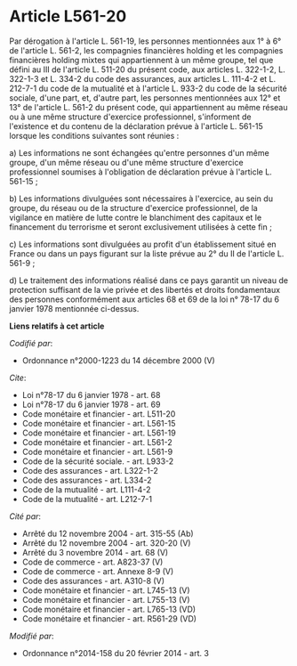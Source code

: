 # Article L561-20

Par dérogation à l'article L. 561-19, les personnes mentionnées aux 1° à 6° de l'article L. 561-2, les compagnies financières
holding et les compagnies financières holding mixtes qui appartiennent à un même groupe, tel que défini au III de l'article
L. 511-20 du présent code, aux articles L. 322-1-2, L. 322-1-3 et L. 334-2 du code des assurances, aux articles L. 111-4-2 et
L. 212-7-1 du code de la mutualité et à l'article L. 933-2 du code de la sécurité sociale, d'une part, et, d'autre part, les
personnes mentionnées aux 12° et 13° de l'article L. 561-2 du présent code, qui appartiennent au même réseau ou à une même
structure d'exercice professionnel, s'informent de l'existence et du contenu de la déclaration prévue à l'article L. 561-15
lorsque les conditions suivantes sont réunies : 

a) Les informations ne sont échangées qu'entre personnes d'un même groupe, d'un même réseau ou d'une même structure
d'exercice professionnel soumises à l'obligation de déclaration prévue à l'article L. 561-15 ; 

b) Les informations divulguées sont nécessaires à l'exercice, au sein du groupe, du réseau ou de la structure d'exercice
professionnel, de la vigilance en matière de lutte contre le blanchiment des capitaux et le financement du terrorisme et
seront exclusivement utilisées à cette fin ; 

c) Les informations sont divulguées au profit d'un établissement situé en France ou dans un pays figurant sur la liste prévue
au 2° du II de l'article L. 561-9 ; 

d) Le traitement des informations réalisé dans ce pays garantit un niveau de protection suffisant de la vie privée et des
libertés et droits fondamentaux des personnes conformément aux articles 68 et 69 de la loi n° 78-17 du 6 janvier 1978
mentionnée ci-dessus.

**Liens relatifs à cet article**

_Codifié par_:

  - Ordonnance n°2000-1223 du 14 décembre 2000 (V)

_Cite_:

  - Loi n°78-17 du 6 janvier 1978 - art. 68
  - Loi n°78-17 du 6 janvier 1978 - art. 69
  - Code monétaire et financier - art. L511-20
  - Code monétaire et financier - art. L561-15
  - Code monétaire et financier - art. L561-19
  - Code monétaire et financier - art. L561-2
  - Code monétaire et financier - art. L561-9
  - Code de la sécurité sociale. - art. L933-2
  - Code des assurances - art. L322-1-2
  - Code des assurances - art. L334-2
  - Code de la mutualité - art. L111-4-2
  - Code de la mutualité - art. L212-7-1

_Cité par_:

  - Arrêté du 12 novembre 2004 - art. 315-55 (Ab)
  - Arrêté du 12 novembre 2004 - art. 320-20 (V)
  - Arrêté du 3 novembre 2014 - art. 68 (V)
  - Code de commerce - art. A823-37 (V)
  - Code de commerce - art. Annexe 8-9 (V)
  - Code des assurances - art. A310-8 (V)
  - Code monétaire et financier - art. L745-13 (V)
  - Code monétaire et financier - art. L755-13 (V)
  - Code monétaire et financier - art. L765-13 (VD)
  - Code monétaire et financier - art. R561-29 (VD)

_Modifié par_:

  - Ordonnance n°2014-158 du 20 février 2014 - art. 3
